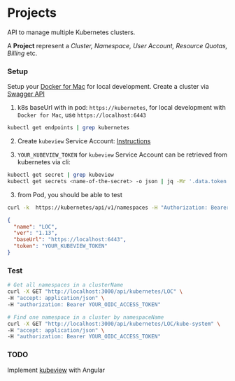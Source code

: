 # Projects

API to manage multiple Kubernetes clusters.

A **Project** represent a *Cluster, Namespace, User Account, Resource Quotas, Billing* etc.


### Setup
Setup your [Docker for Mac](https://gist.github.com/xmlking/62ab53753c0f0f5247d0e174b31dab21) for local development.
Create a cluster via [Swagger API](http://localhost:3000/docs/#/Cluster/post_api_cluster) 

1. k8s baseUrl with in pod:  `https://kubernetes`, for local development with `Docker for Mac`, use `https://localhost:6443`
  ```bash
  kubectl get endpoints | grep kubernetes
  ```

2. Create `kubeview` Service Account: [Instructions](../../../../../.deploy/api/README.md#Deploy)

3. `YOUR_KUBEVIEW_TOKEN` for `kubeview` Service Account can be retrieved from kubernetes via cli:
  ```bash
  kubectl get secret | grep kubeview
  kubectl get secrets <name-of-the-secret> -o json | jq -Mr '.data.token' | base64 -D
  ```

3. from Pod, you should be able to test
  ```bash
  curl -k  https://kubernetes/api/v1/namespaces -H "Authorization: Bearer  $TOKEN"
  ```

```json
{
  "name": "LOC",
  "ver": "1.13",
  "baseUrl": "https://localhost:6443",
  "token": "YOUR_KUBEVIEW_TOKEN"
}
```

### Test
```bash
# Get all namespaces in a clusterName
curl -X GET "http://localhost:3000/api/kubernetes/LOC" \
-H "accept: application/json" \
-H "authorization: Bearer YOUR_OIDC_ACCESS_TOKEN"

# Find one namespace in a cluster by namespaceName
curl -X GET "http://localhost:3000/api/kubernetes/LOC/kube-system" \
-H "accept: application/json" \
-H "authorization: Bearer YOUR_OIDC_ACCESS_TOKEN"
``` 

### TODO

Implement [kubeview](https://github.com/benc-uk/kubeview) with Angular

